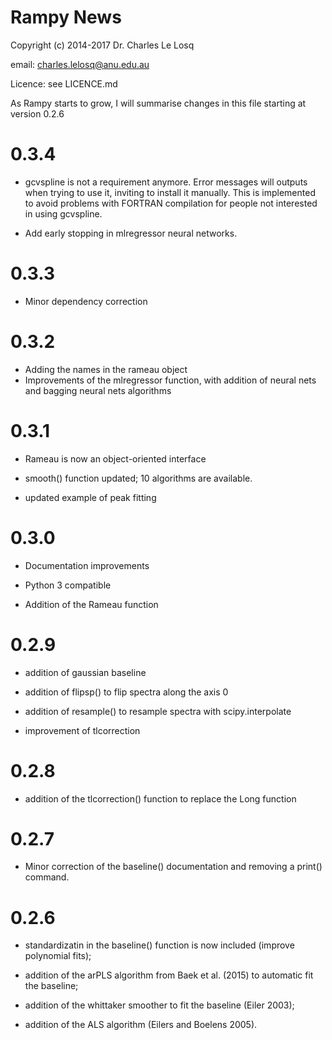 # Rampy News

Copyright (c) 2014-2017 Dr. Charles Le Losq

email: charles.lelosq@anu.edu.au

Licence: see LICENCE.md

As Rampy starts to grow, I will summarise changes in this file starting at version 0.2.6

# 0.3.4

- gcvspline is not a requirement anymore. Error messages will outputs when trying to use it, inviting to install it manually. This is implemented to avoid problems with FORTRAN compilation for people not interested in using gcvspline.

- Add early stopping in mlregressor neural networks.

# 0.3.3

- Minor dependency correction

# 0.3.2

- Adding the names in the rameau object
- Improvements of the mlregressor function, with addition of neural nets and bagging neural nets algorithms

# 0.3.1

- Rameau is now an object-oriented interface

- smooth() function updated; 10 algorithms are available.

- updated example of peak fitting

# 0.3.0

- Documentation improvements

- Python 3 compatible

- Addition of the Rameau function

# 0.2.9

- addition of gaussian baseline

- addition of flipsp() to flip spectra along the axis 0

- addition of resample() to resample spectra with scipy.interpolate

- improvement of tlcorrection

# 0.2.8

- addition of the tlcorrection() function to replace the Long function

# 0.2.7

- Minor correction of the baseline() documentation and removing a print() command.

# 0.2.6

- standardizatin in the baseline() function is now included (improve polynomial fits);

- addition of the arPLS algorithm from Baek et al. (2015) to automatic fit the baseline;

- addition of the whittaker smoother to fit the baseline (Eiler 2003);

- addition of the ALS algorithm (Eilers and Boelens 2005).
